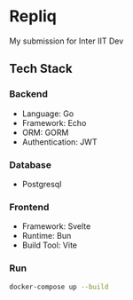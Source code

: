 # Repliq
My submission for Inter IIT Dev

## Tech Stack
### Backend
- Language: Go
- Framework: Echo
- ORM: GORM
- Authentication: JWT

### Database
- Postgresql

### Frontend
- Framework: Svelte
- Runtime: Bun
- Build Tool: Vite


### Run
```bash
docker-compose up --build
